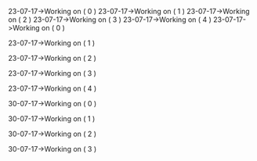 23-07-17->Working on ( 0 ) 
23-07-17->Working on ( 1 ) 
23-07-17->Working on ( 2 ) 
23-07-17->Working on ( 3 ) 
23-07-17->Working on ( 4 ) 
23-07-17->Working on ( 0 ) 

23-07-17->Working on ( 1 ) 

23-07-17->Working on ( 2 ) 

23-07-17->Working on ( 3 ) 

23-07-17->Working on ( 4 ) 

30-07-17->Working on ( 0 ) 

30-07-17->Working on ( 1 ) 

30-07-17->Working on ( 2 ) 

30-07-17->Working on ( 3 ) 

